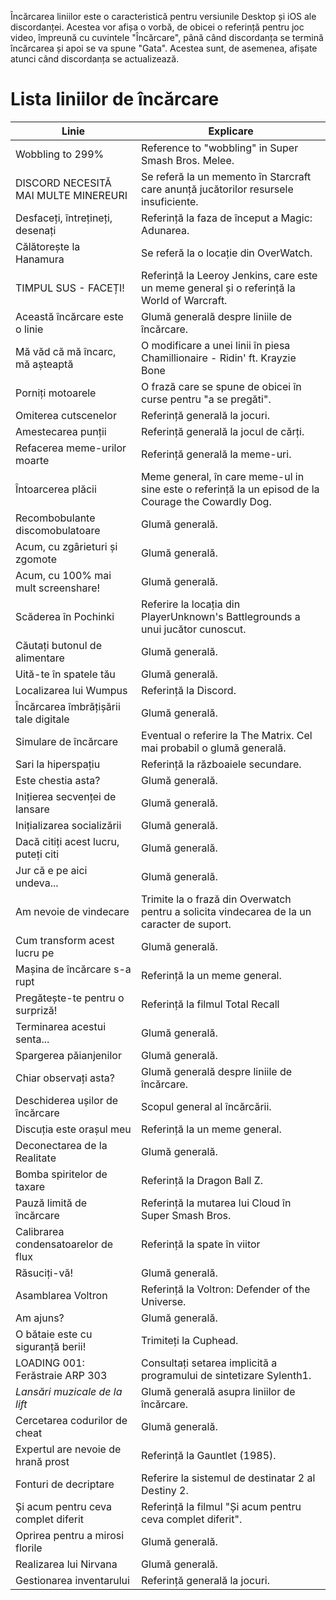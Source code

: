 <!-- TITLE: [RO] Încărcarea liniilor -->
<!-- SUBTITLE: Un scurt rezumat al liniilor de încărcare -->

Încărcarea liniilor este o caracteristică pentru versiunile Desktop și iOS ale discordanței. Acestea vor afișa o vorbă, de obicei o referință pentru joc video, împreună cu cuvintele "Încărcare", până când discordanța se termină încărcarea și apoi se va spune "Gata". Acestea sunt, de asemenea, afișate atunci când discordanța se actualizează.

# Lista liniilor de încărcare
| Linie |	Explicare |
|---------|---------|
| Wobbling to 299% | Reference to "wobbling" in Super Smash Bros. Melee. |
| DISCORD NECESITĂ MAI MULTE MINEREURI | Se referă la un memento în Starcraft care anunță jucătorilor resursele insuficiente. |
| Desfaceți, întrețineți, desenați | Referință la faza de început a Magic: Adunarea. |
| Călătorește la Hanamura | Se referă la o locație din OverWatch. |
| TIMPUL SUS - FACEȚI! | Referință la Leeroy Jenkins, care este un meme general și o referință la World of Warcraft. |
| Această încărcare este o linie | Glumă generală despre liniile de încărcare. |
| Mă văd că mă încarc, mă așteaptă | O modificare a unei linii în piesa Chamillionaire - Ridin' ft. Krayzie Bone |
| Porniți motoarele | O frază care se spune de obicei în curse pentru "a se pregăti". |
| Omiterea cutscenelor | Referință generală la jocuri. | 
| Amestecarea punții | Referință generală la jocul de cărți. | 
| Refacerea meme-urilor moarte | Referință generală la meme-uri. |
| Întoarcerea plăcii | Meme general, în care meme-ul in sine este o referință la un episod de la Courage the Cowardly Dog. |
| Recombobulante discomobulatoare | Glumă generală. |
| Acum, cu zgârieturi și zgomote | Glumă generală. |
| Acum, cu 100% mai mult screenshare! | Glumă generală. |
| Scăderea în Pochinki | Referire la locația din PlayerUnknown's Battlegrounds a unui jucător cunoscut. |
| Căutați butonul de alimentare | Glumă generală. |
| Uită-te în spatele tău | Glumă generală. |
| Localizarea lui Wumpus | Referință la Discord. |
| Încărcarea îmbrățișării tale digitale | Glumă generală. |
| Simulare de încărcare | Eventual o referire la The Matrix. Cel mai probabil o glumă generală. |
| Sari la hiperspațiu | Referință la războaiele secundare. |
| Este chestia asta? | Glumă generală. |
| Inițierea secvenței de lansare | Glumă generală. |
| Inițializarea socializării | Glumă generală. |
| Dacă citiți acest lucru, puteți citi | Glumă generală. |
| Jur că e pe aici undeva... | Glumă generală. |
| Am nevoie de vindecare | Trimite la o frază din Overwatch pentru a solicita vindecarea de la un caracter de suport. |
| Cum transform acest lucru pe | Glumă generală. |
| Mașina de încărcare s-a rupt | Referință la un meme general. |
| Pregătește-te pentru o surpriză! | Referință la filmul Total Recall |
| Terminarea acestui senta... | Glumă generală. |
| Spargerea păianjenilor | Glumă generală. |
| Chiar observați asta? | Glumă generală despre liniile de încărcare. |
| Deschiderea ușilor de încărcare | Scopul general al încărcării. |
| Discuția este orașul meu | Referință la un meme general. |
| Deconectarea de la Realitate | Glumă generală. |
| Bomba spiritelor de taxare | Referință la Dragon Ball Z. |
| Pauză limită de încărcare | Referință la mutarea lui Cloud în Super Smash Bros. |
| Calibrarea condensatoarelor de flux | Referință la spate în viitor
| Răsuciți-vă! | Glumă generală. |
| Asamblarea Voltron | Referință la Voltron: Defender of the Universe. |
| Am ajuns? | Glumă generală. |
| O bătaie este cu siguranță berii! | Trimiteți la Cuphead. |
| LOADING 001: Ferăstraie ARP 303 | Consultați setarea implicită a programului de sintetizare Sylenth1. |
| *Lansări muzicale de la lift* | Glumă generală asupra liniilor de încărcare. |
| Cercetarea codurilor de cheat | Glumă generală. |
| Expertul are nevoie de hrană prost | Referință la Gauntlet (1985). |
| Fonturi de decriptare | Referire la sistemul de destinatar 2 al Destiny 2. |
| Și acum pentru ceva complet diferit | Referință la filmul "Și acum pentru ceva complet diferit". | 
| Oprirea pentru a mirosi florile | Glumă generală. |
| Realizarea lui Nirvana | Glumă generală. |
| Gestionarea inventarului | Referință generală la jocuri. |
 